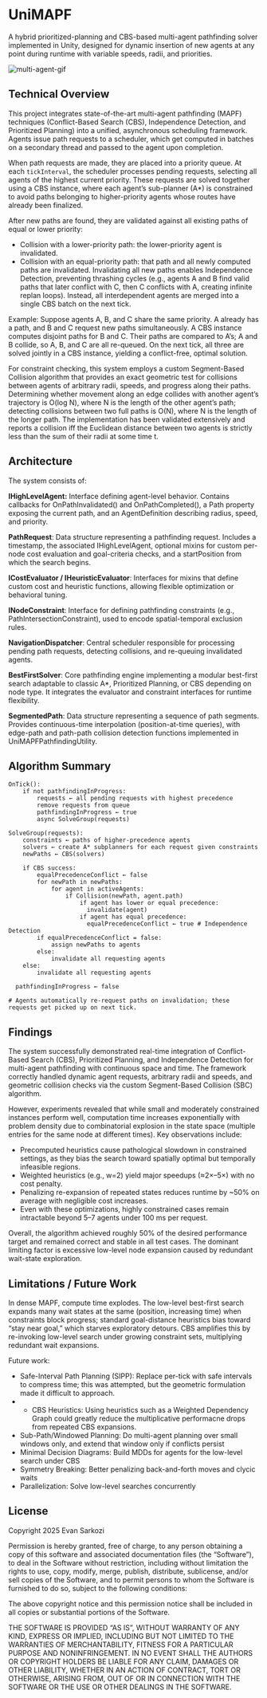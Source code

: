 # UniMAPF
A hybrid prioritized-planning and CBS-based multi-agent pathfinding solver implemented in Unity, designed for dynamic insertion of new agents at any point during runtime with variable speeds, radii, and priorities.

![multi-agent-gif](https://github.com/user-attachments/assets/8c5d871d-16cc-4d48-a711-f89f2bcf923c)

## Technical Overview
This project integrates state-of-the-art multi-agent pathfinding (MAPF) techniques (Conflict-Based Search (CBS), Independence Detection, and Prioritized Planning) into a unified, asynchronous scheduling framework. Agents issue path requests to a scheduler, which get computed in batches on a secondary thread and passed to the agent upon completion.

When path requests are made, they are placed into a priority queue. At each `tickInterval`, the scheduler processes pending requests, selecting all agents of the highest current priority. These requests are solved together using a CBS instance, where each agent’s sub-planner (A*) is constrained to avoid paths belonging to higher-priority agents whose routes have already been finalized.

After new paths are found, they are validated against all existing paths of equal or lower priority:
- Collision with a lower-priority path: the lower-priority agent is invalidated.
- Collision with an equal-priority path: that path and all newly computed paths are invalidated.
Invalidating all new paths enables Independence Detection, preventing thrashing cycles (e.g., agents A and B find valid paths that later conflict with C, then C conflicts with A, creating infinite replan loops). Instead, all interdependent agents are merged into a single CBS batch on the next tick.

Example:
Suppose agents A, B, and C share the same priority. A already has a path, and B and C request new paths simultaneously. A CBS instance computes disjoint paths for B and C. Their paths are compared to A’s; A and B collide, so A, B, and C are all re-queued. On the next tick, all three are solved jointly in a CBS instance, yielding a conflict-free, optimal solution.

For constraint checking, this system employs a custom Segment-Based Collision algorithm that provides an exact geometric test for collisions between agents of arbitrary radii, speeds, and progress along their paths. Determining whether movement along an edge collides with another agent’s trajectory is O(log N), where N is the length of the other agent’s path; detecting collisions between two full paths is O(N), where N is the length of the longer path. The implementation has been validated extensively and reports a collision iff the Euclidean distance between two agents is strictly less than the sum of their radii at some time t.

## Architecture
The system consists of:

**IHighLevelAgent:** Interface defining agent-level behavior. Contains callbacks for OnPathInvalidated() and OnPathCompleted(), a Path property exposing the current path, and an AgentDefinition describing radius, speed, and priority.

**PathRequest**: Data structure representing a pathfinding request. Includes a timestamp, the associated IHighLevelAgent, optional mixins for custom per-node cost evaluation and goal-criteria checks, and a startPosition from which the search begins.

**ICostEvaluator / IHeuristicEvaluator**: Interfaces for mixins that define custom cost and heuristic functions, allowing flexible optimization or behavioral tuning.

**INodeConstraint**: Interface for defining pathfinding constraints (e.g., PathIntersectionConstraint), used to encode spatial-temporal exclusion rules.

**NavigationDispatcher**: Central scheduler responsible for processing pending path requests, detecting collisions, and re-queuing invalidated agents.

**BestFirstSolver**: Core pathfinding engine implementing a modular best-first search adaptable to classic A*, Prioritized Planning, or CBS depending on node type. It integrates the evaluator and constraint interfaces for runtime flexibility.

**SegmentedPath**: Data structure representing a sequence of path segments. Provides continuous-time interpolation (position-at-time queries), with edge-path and path-path collision detection functions implemented in UniMAPFPathfindingUtility.

## Algorithm Summary
```
OnTick():
    if not pathfindingInProgress:
        requests ← all pending requests with highest precedence
        remove requests from queue
        pathfindingInProgress ← true
        async SolveGroup(requests)

SolveGroup(requests):
    constraints ← paths of higher-precedence agents
    solvers ← create A* subplanners for each request given constraints
    newPaths ← CBS(solvers)

    if CBS success:
        equalPrecedenceConflict ← false
        for newPath in newPaths:
            for agent in activeAgents:
                if Collision(newPath, agent.path)
                    if agent has lower or equal precedence:
                      invalidate(agent)
                    if agent has equal precedence:
                      equalPrecedenceConflict ← true # Independence Detection
        if equalPrecedenceConflict = false:
            assign newPaths to agents
        else:
            invalidate all requesting agents
    else:
        invalidate all requesting agents

  pathfindingInProgress ← false

# Agents automatically re-request paths on invalidation; these requests get picked up on next tick.
```
## Findings
The system successfully demonstrated real-time integration of Conflict-Based Search (CBS), Prioritized Planning, and Independence Detection for multi-agent pathfinding with continuous space and time. The framework correctly handled dynamic agent requests, arbitrary radii and speeds, and geometric collision checks via the custom Segment-Based Collision (SBC) algorithm.

However, experiments revealed that while small and moderately constrained instances perform well, computation time increases exponentially with problem density due to combinatorial explosion in the state space (multiple entries for the same node at different times). Key observations include:
- Precomputed heuristics cause pathological slowdown in constrained settings, as they bias the search toward spatially optimal but temporally infeasible regions.
- Weighted heuristics (e.g., w=2) yield major speedups (≈2×–5×) with no cost penalty.
- Penalizing re-expansion of repeated states reduces runtime by ~50% on average with negligible cost increases.
- Even with these optimizations, highly constrained cases remain intractable beyond 5–7 agents under 100 ms per request.

Overall, the algorithm achieved roughly 50% of the desired performance target and remained correct and stable in all test cases. The dominant limiting factor is excessive low-level node expansion caused by redundant wait-state exploration.

## Limitations / Future Work
In dense MAPF, compute time explodes. The low-level best-first search expands many wait states at the same (position, increasing time) when constraints block progress; standard goal-distance heuristics bias toward “stay near goal,” which starves exploratory detours. CBS amplifies this by re-invoking low-level search under growing constraint sets, multiplying redundant wait expansions.

Future work:
- Safe-Interval Path Planning (SIPP): Replace per-tick with safe intervals to compress time; this was attempted, but the geometric formulation made it difficult to approach.
- - CBS Heuristics: Using heuristics such as a Weighted Dependency Graph could greatly reduce the multiplicative performacne drops from repeated CBS expansions.
- Sub-Path/Windowed Planning: Do multi-agent planning over small windows only, and extend that window only if conflicts persist
- Minimal Decision Diagrams: Build MDDs for agents for the low-level search under CBS
- Symmetry Breaking: Better penalizing back-and-forth moves and clycic waits
- Parallelization: Solve low-level searches concurrently

## License
Copyright 2025 Evan Sarkozi

Permission is hereby granted, free of charge, to any person obtaining a copy of this software and associated documentation files (the “Software”), to deal in the Software without restriction, including without limitation the rights to use, copy, modify, merge, publish, distribute, sublicense, and/or sell copies of the Software, and to permit persons to whom the Software is furnished to do so, subject to the following conditions:

The above copyright notice and this permission notice shall be included in all copies or substantial portions of the Software.

THE SOFTWARE IS PROVIDED “AS IS”, WITHOUT WARRANTY OF ANY KIND, EXPRESS OR IMPLIED, INCLUDING BUT NOT LIMITED TO THE WARRANTIES OF MERCHANTABILITY, FITNESS FOR A PARTICULAR PURPOSE AND NONINFRINGEMENT. IN NO EVENT SHALL THE AUTHORS OR COPYRIGHT HOLDERS BE LIABLE FOR ANY CLAIM, DAMAGES OR OTHER LIABILITY, WHETHER IN AN ACTION OF CONTRACT, TORT OR OTHERWISE, ARISING FROM, OUT OF OR IN CONNECTION WITH THE SOFTWARE OR THE USE OR OTHER DEALINGS IN THE SOFTWARE.
